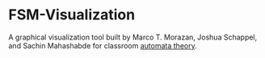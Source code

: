 # FSM-Visualization

A graphical visualization tool built by Marco T. Morazan, Joshua Schappel, and Sachin Mahashabde for classroom [automata theory](https://github.com/morazanm/fsm).
